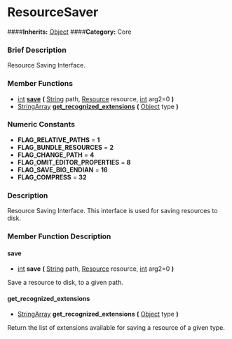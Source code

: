 #  ResourceSaver  
####**Inherits:** [Object](class_object)
####**Category:** Core

###  Brief Description  
Resource Saving Interface.

###  Member Functions 
  * [int](class_int)  **[save](#save)**  **(** [String](class_string) path, [Resource](class_resource) resource, [int](class_int) arg2=0  **)**
  * [StringArray](class_stringarray)  **[get&#95;recognized&#95;extensions](#get_recognized_extensions)**  **(** [Object](class_object) type  **)**

###  Numeric Constants  
  * **FLAG_RELATIVE_PATHS** = **1**
  * **FLAG_BUNDLE_RESOURCES** = **2**
  * **FLAG_CHANGE_PATH** = **4**
  * **FLAG_OMIT_EDITOR_PROPERTIES** = **8**
  * **FLAG_SAVE_BIG_ENDIAN** = **16**
  * **FLAG_COMPRESS** = **32**

###  Description  
Resource Saving Interface. This interface is used for saving resources to disk.

###  Member Function Description  

#### <a name="save">save</a>
  * [int](class_int)  **save**  **(** [String](class_string) path, [Resource](class_resource) resource, [int](class_int) arg2=0  **)**

Save a resource to disk, to a given path.

#### <a name="get_recognized_extensions">get_recognized_extensions</a>
  * [StringArray](class_stringarray)  **get&#95;recognized&#95;extensions**  **(** [Object](class_object) type  **)**

Return the list of extensions available for saving a resource of a given type.
